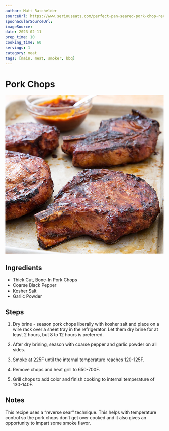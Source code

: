 ```yaml
---
author: Matt Batchelder
sourceUrl: https://www.seriouseats.com/perfect-pan-seared-pork-chop-recipe
spoonacularSourceUrl: 
imageSource:
date: 2023-02-11
prep_time: 10
cooking_time: 60
servings: 1
category: meat
tags: [main, meat, smoker, bbq]
---
```

# Pork Chops

![Image of Pork Chops](../img/pork-chops.jpeg)

## Ingredients
- Thick Cut, Bone-In Pork Chops
- Coarse Black Pepper
- Kosher Salt
- Garlic Powder

## Steps
1. Dry brine - season pork chops liberally with kosher salt and place on a wire rack over a sheet tray in the refrigerator.  Let them dry brine for at least 2 hours, but 8 to 12 hours is preferred.

2. After dry brining, season with coarse pepper and garlic powder on all sides.

3. Smoke at 225F until the internal temperature reaches 120-125F.

4. Remove chops and heat grill to 650-700F.

5. Grill chops to add color and finish cooking to internal temperature of 130-140F.

## Notes
This recipe uses a “reverse sear” technique.  This helps with temperature control so the pork chops don’t get over cooked and it also gives an opportunity to impart some smoke flavor.
